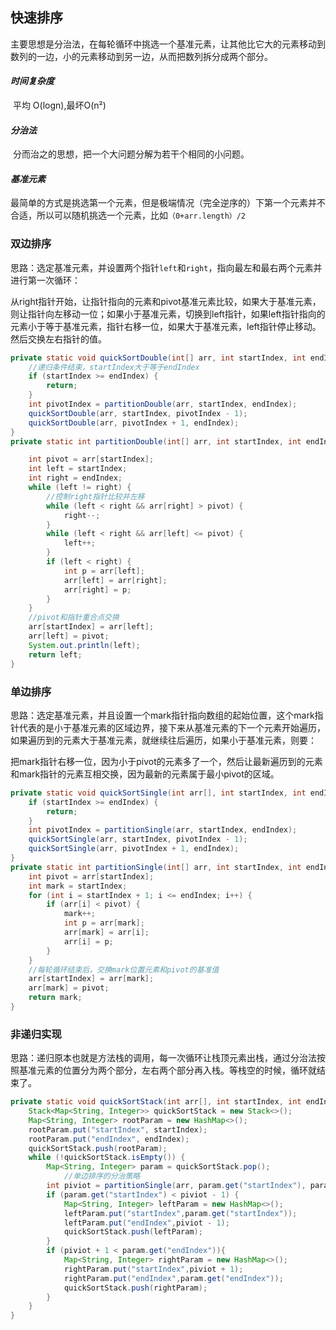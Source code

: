 ## 快速排序

​	主要思想是分治法，在每轮循环中挑选一个基准元素，让其他比它大的元素移动到数列的一边，小的元素移动到另一边，从而把数列拆分成两个部分。

####  *时间复杂度*

​	平均 O(logn),最坏O(n²)

#### *分治法*

​	分而治之的思想，把一个大问题分解为若干个相同的小问题。

#### *基准元素*

​	最简单的方式是挑选第一个元素，但是极端情况（完全逆序的）下第一个元素并不合适，所以可以随机挑选一个元素，比如`（0+arr.length）/2`

### 双边排序

思路：选定基准元素，并设置两个指针`left`和`right`，指向最左和最右两个元素并进行第一次循环：

​	从right指针开始，让指针指向的元素和pivot基准元素比较，如果大于基准元素，则让指针向左移动一位；如果小于基准元素，切换到left指针，如果left指针指向的元素小于等于基准元素，指针右移一位，如果大于基准元素，left指针停止移动。然后交换左右指针的值。

```java
private static void quickSortDouble(int[] arr, int startIndex, int endIndex) {
    //递归条件结束，startIndex大于等于endIndex
    if (startIndex >= endIndex) {
        return;
    }
    int pivotIndex = partitionDouble(arr, startIndex, endIndex);
    quickSortDouble(arr, startIndex, pivotIndex - 1);
    quickSortDouble(arr, pivotIndex + 1, endIndex);
}
private static int partitionDouble(int[] arr, int startIndex, int endIndex) {

    int pivot = arr[startIndex];
    int left = startIndex;
    int right = endIndex;
    while (left != right) {
        //控制right指针比较并左移
        while (left < right && arr[right] > pivot) {
            right--;
        }
        while (left < right && arr[left] <= pivot) {
            left++;
        }
        if (left < right) {
            int p = arr[left];
            arr[left] = arr[right];
            arr[right] = p;
        }
    }
    //pivot和指针重合点交换
    arr[startIndex] = arr[left];
    arr[left] = pivot;
    System.out.println(left);
    return left;
}
```

### 单边排序

思路：选定基准元素，并且设置一个mark指针指向数组的起始位置，这个mark指针代表的是小于基准元素的区域边界，接下来从基准元素的下一个元素开始遍历，如果遍历到的元素大于基准元素，就继续往后遍历，如果小于基准元素，则要：

​	把mark指针右移一位，因为小于pivot的元素多了一个，然后让最新遍历到的元素和mark指针的元素互相交换，因为最新的元素属于最小pivot的区域。

```java
private static void quickSortSingle(int arr[], int startIndex, int endIndex) {
    if (startIndex >= endIndex) {
        return;
    }
    int pivotIndex = partitionSingle(arr, startIndex, endIndex);
    quickSortSingle(arr, startIndex, pivotIndex - 1);
    quickSortSingle(arr, pivotIndex + 1, endIndex);
}
private static int partitionSingle(int[] arr, int startIndex, int endIndex) {
    int pivot = arr[startIndex];
    int mark = startIndex;
    for (int i = startIndex + 1; i <= endIndex; i++) {
        if (arr[i] < pivot) {
            mark++;
            int p = arr[mark];
            arr[mark] = arr[i];
            arr[i] = p;
        }
    }
    //每轮循环结束后，交换mark位置元素和pivot的基准值
    arr[startIndex] = arr[mark];
    arr[mark] = pivot;
    return mark;
}
```

### 非递归实现

思路：递归原本也就是方法栈的调用，每一次循环让栈顶元素出栈，通过分治法按照基准元素的位置分为两个部分，左右两个部分再入栈。等栈空的时候，循环就结束了。

```java
private static void quickSortStack(int arr[], int startIndex, int endIndex) {
    Stack<Map<String, Integer>> quickSortStack = new Stack<>();
    Map<String, Integer> rootParam = new HashMap<>();
    rootParam.put("startIndex", startIndex);
    rootParam.put("endIndex", endIndex);
    quickSortStack.push(rootParam);
    while (!quickSortStack.isEmpty()) {
        Map<String, Integer> param = quickSortStack.pop();
		    //单边排序的分治策略
        int piviot = partitionSingle(arr, param.get("startIndex"), param.get("endIndex"));
        if (param.get("startIndex") < piviot - 1) {
            Map<String, Integer> leftParam = new HashMap<>();
            leftParam.put("startIndex",param.get("startIndex"));
            leftParam.put("endIndex",piviot - 1);
            quickSortStack.push(leftParam);
        }
        if (piviot + 1 < param.get("endIndex")){
            Map<String, Integer> rightParam = new HashMap<>();
            rightParam.put("startIndex",piviot + 1);
            rightParam.put("endIndex",param.get("endIndex"));
            quickSortStack.push(rightParam);
        }
    }
}
```